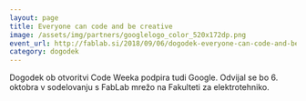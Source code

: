 ```yaml
---
layout: page
title: Everyone can code and be creative
image: /assets/img/partners/googlelogo_color_520x172dp.png
event_url: http://fablab.si/2018/09/06/dogodek-everyone-can-code-and-be-creative-podpirata-google-in-ministrstvo-za-javno-upravo-rs/
category: dogodek
---
```


Dogodek ob otvoritvi Code Weeka podpira tudi Google. Odvijal se bo 6. oktobra v sodelovanju s FabLab mrežo na Fakulteti za elektrotehniko.
